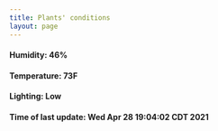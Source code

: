 ```yaml
---
title: Plants' conditions
layout: page
---
```



#### Humidity: 46%
#### Temperature: 73F
#### Lighting: Low
#### Time of last update: Wed Apr 28 19:04:02 CDT 2021
